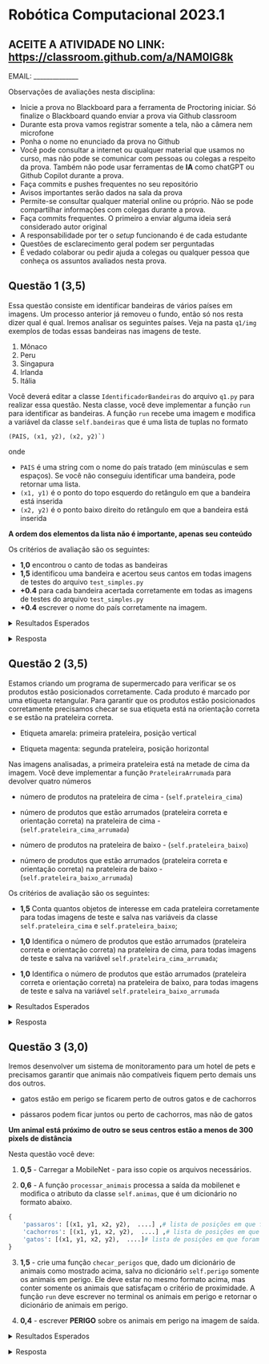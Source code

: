 # Robótica Computacional 2023.1

## ACEITE A ATIVIDADE NO LINK: https://classroom.github.com/a/NAM0IG8k

EMAIL: ______________

Observações de avaliações nesta disciplina:

* Inicie a prova no Blackboard para a ferramenta de Proctoring iniciar. Só finalize o Blackboard quando enviar a prova via Github classroom
* Durante esta prova vamos registrar somente a tela, não a câmera nem microfone
* Ponha o nome no enunciado da prova no Github
* Você pode consultar a internet ou qualquer material que usamos no curso, mas não pode se comunicar com pessoas ou colegas a respeito da prova. Também não pode usar ferramentas de **IA** como chatGPT ou Github Copilot durante a prova.
* Faça commits e pushes frequentes no seu repositório
* Avisos importantes serão dados na sala da prova
* Permite-se consultar qualquer material online ou próprio. Não se pode compartilhar informações com colegas durante a prova.
* Faça commits frequentes. O primeiro a enviar alguma ideia será considerado autor original
* A responsabilidade por ter o *setup* funcionando é de cada estudante
* Questões de esclarecimento geral podem ser perguntadas
* É vedado colaborar ou pedir ajuda a colegas ou qualquer pessoa que conheça os assuntos avaliados nesta prova.

## Questão 1 (3,5)

Essa questão consiste em identificar bandeiras de vários países em imagens. Um processo anterior já removeu o fundo, então só nos resta dizer qual é qual. Iremos analisar os seguintes países. Veja na pasta `q1/img` exemplos de todas essas bandeiras nas imagens de teste.

1. Mônaco
2. Peru
3. Singapura
4. Irlanda
5. Itália

Você deverá editar a classe `IdentificadorBandeiras` do arquivo `q1.py` para realizar essa questão. Nesta classe, você deve implementar a função `run` para identificar as bandeiras. A função `run` recebe uma imagem e modifica a variável da classe `self.bandeiras` que é uma lista de tuplas no formato


```
(PAIS, (x1, y2), (x2, y2)`)
```


onde


- `PAIS` é uma string com o nome do país tratado (em minúsculas e sem espaços). Se você não conseguiu identificar uma bandeira, pode retornar uma lista.
- `(x1, y1)` é o ponto do topo esquerdo do retângulo em que a bandeira está inserida
- `(x2, y2)` é o ponto baixo direito do retângulo em que a bandeira está inserida


**A ordem dos elementos da lista não é importante, apenas seu conteúdo**


Os critérios de avaliação são os seguintes:


* **1,0** encontrou o canto de todas as bandeiras
* **1,5** identificou uma bandeira e acertou seus cantos em todas imagens de testes do arquivo `test_simples.py`
* **+0.4** para cada bandeira acertada corretamente em todas as imagens de testes do arquivo `test_simples.py`
* **+0.4** escrever o nome do país corretamente na imagem.

<p>
<details>
<summary>Resultados Esperados</summary>

1. teste1.png:
```python
[
    ('singapura', (192, 496), (456, 673)),
    ('monaco', (726, 163), (983, 369)),
    ('peru', (119, 121), (380, 295)),
],
```
2. teste2.png
```python
[
    ('irlanda', (705, 589), (970, 722)),
    ('italia', (343, 298), (607, 474)),
],
``` 
3. teste3.png
```python
[
    ('peru', (751, 445), (1012, 619)),
    ('singapura', (125, 261), (390, 437)),
],
``` 
4. teste4.png
```python
[
    ('peru', (767, 496), (1028, 671)),
    ('italia', (84, 477), (348, 653)),
    ('irlanda', (752, 114), (1017, 246)),
],
``` 

</details>
</p>

<p>
<details>
<summary>Resposta</summary>

<a href="../q1/q1_gab.py">q1</a>

</details>
</p>

## Questão 2 (3,5)


Estamos criando um programa de supermercado para verificar se os produtos estão posicionados corretamente. Cada produto é marcado por uma etiqueta retangular. Para garantir que os produtos estão posicionados corretamente precisamos checar se sua etiqueta está na orientação correta e se estão na prateleira correta.


- Etiqueta amarela: primeira prateleira, posição vertical


- Etiqueta magenta: segunda prateleira, posição horizontal


Nas imagens analisadas, a primeira prateleira está na metade de cima da imagem. Você deve implementar a função `PrateleiraArrumada` para devolver quatro números


- número de produtos na prateleira de cima - (`self.prateleira_cima`)


- número de produtos que estão arrumados (prateleira correta e orientação correta) na prateleira de cima - (`self.prateleira_cima_arrumada`)


- número de produtos na prateleira de baixo - (`self.prateleira_baixo`)


- número de produtos que estão arrumados (prateleira correta e orientação correta) na prateleira de baixo - (`self.prateleira_baixo_arrumada`)


Os critérios de avaliação são os seguintes:


- **1,5** Conta quantos objetos de interesse em cada prateleira corretamente para todas imagens de teste e salva nas variáveis da classe `self.prateleira_cima` e `self.prateleira_baixo`;


- **1,0** Identifica o número de produtos que estão arrumados (prateleira correta e orientação correta) na prateleira de cima, para todas imagens de teste e salva na variável `self.prateleira_cima_arrumada`;


- **1,0** Identifica o número de produtos que estão arrumados (prateleira correta e orientação correta) na prateleira de baixo, para todas imagens de teste e salva na variável `self.prateleira_baixo_arrumada`




<p>
<details>
<summary>Resultados Esperados</summary>


1. teste1.png - respectivamente: 4, 4, 3, 3


2. teste2.png - respectivamente: 3, 1, 2, 1
   
3. teste3.png - respectivamente: 3, 2, 2, 1


4. teste4.png - respectivamente: 3, 1, 3, 1


</details>
</p>

<p>
<details>
<summary>Resposta</summary>

<a href="../q2/q2_gab.py">q2</a>

</details>
</p>

## Questão 3 (3,0)


Iremos desenvolver um sistema de monitoramento para um hotel de pets e precisamos garantir que animais não compatíveis fiquem perto demais uns dos outros.


- gatos estão em perigo se ficarem perto de outros gatos e de cachorros

- pássaros podem ficar juntos ou perto de cachorros, mas não de gatos


**Um animal está próximo de outro se seus centros estão a menos de 300 pixels de distância**


Nesta questão você deve:


1. **0,5** - Carregar a MobileNet - para isso copie os arquivos necessários.

2. **0,6** - A função `processar_animais` processa a saída da mobilenet e modifica o atributo da classe `self.animas`, que é um dicionário no formato abaixo.

```python
{
    'passaros': [(x1, y1, x2, y2),  ....] ,# lista de posições em que foram encontrados pássaros
    'cachorros': [(x1, y1, x2, y2),  ....] ,# lista de posições em que foram encontrados cachorros
    'gatos': [(x1, y1, x2, y2),  ....]# lista de posições em que foram encontrados gatos
}
```
3. **1,5** - crie uma função `checar_perigos` que, dado um dicionário de animais como mostrado acima, salva no dicionário `self.perigo` somente os animais em perigo. Ele deve estar no mesmo formato acima, mas conter somente os animais que satisfaçam o critério de proximidade. A função `run` deve escrever no terminal os animais em perigo e retornar o dicionário de animais em perigo.

4. **0,4** - escrever **PERIGO** sobre os animais em perigo na imagem de saída.

<p>
<details>
<summary>Resultados Esperados</summary>

1. teste1.png:
```python
{
    'passaros': [],
    'cachorros': [],
    'gatos': [],
}
```

2. teste2.png:
```python
{
    'passaros': [],
    'cachorros': [],
    'gatos': [(373, 397, 605, 734)],
}
```
   
3. teste3.png:
```python
{
    'passaros': [(748, 238, 965, 519)],
    'cachorros': [],
    'gatos': [],
}
```
</details>
</p>

<p>
<details>
<summary>Resposta</summary>

<a href="../q3/q3_gab.py">q3</a>

</details>
</p>

